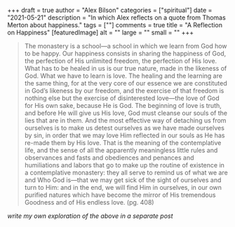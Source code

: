 +++
draft = true
author = "Alex Bilson"
categories = ["spiritual"]
date = "2021-05-21"
description = "In which Alex reflects on a quote from Thomas Merton about happiness."
tags = [""]
comments = true
title = "A Reflection on Happiness"
[featuredImage]
  alt = ""
  large = ""
  small = ""
+++
> The monastery is a school—a school in which we learn from God how to be happy. Our happiness consists in sharing the happiness of God, the perfection of His unlimited freedom, the perfection of His love. What has to be healed in us is our true nature, made in the likeness of God. What we have to learn is love. The healing and the learning are the same thing, for at the very core of our essence we are constituted in God’s likeness by our freedom, and the exercise of that freedom is nothing else but the exercise of disinterested love—the love of God for His own sake, because He is God. The beginning of love is truth, and before He will give us His love, God must cleanse our souls of the lies that are in them. And the most effective way of detaching us from ourselves is to make us detest ourselves as we have made ourselves by sin, in order that we may love Him reflected in our souls as He has re-made them by His love. That is the meaning of the contemplative life, and the sense of all the apparently meaningless little rules and observances and fasts and obediences and penances and humiliations and labors that go to make up the routine of existence in a contemplative monastery: they all serve to remind us of what we are and Who God is—that we may get sick of the sight of ourselves and turn to Him: and in the end, we will find Him in ourselves, in our own purified natures which have become the mirror of His tremendous Goodness and of His endless love. (pg. 408)

_write my own exploration of the above in a separate post_
